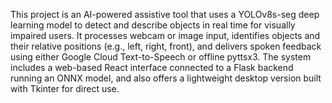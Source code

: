 This project is an AI-powered assistive tool that uses a YOLOv8s-seg deep learning model to detect and describe objects in real time for visually impaired users. It processes webcam or image input, identifies objects and their relative positions (e.g., left, right, front), and delivers spoken feedback using either Google Cloud Text-to-Speech or offline pyttsx3. The system includes a web-based React interface connected to a Flask backend running an ONNX model, and also offers a lightweight desktop version built with Tkinter for direct use.
